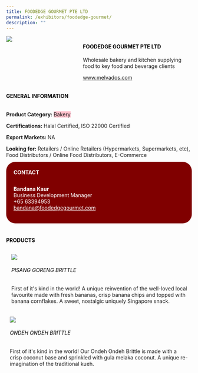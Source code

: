 ```yaml
---
title: FOODEDGE GOURMET PTE LTD
permalink: /exhibitors/foodedge-gourmet/
description: ""
---
```

<head>
	<div class="flex-paragraph">
		<!--hi there! this is a comment and will provide you with instructional guides-->
		<!--insert booth number here!-->
		<p style="text-transform: uppercase"></p></div>
			<div class="flex-container" style="display: flex; flex-wrap: wrap;">
				<!--insert DOWNLOAD link of company logo between the " marks!-->
			<div class="card sgds" style="flex: 1 1 40%; display: block;"><img src="https://drive.google.com/uc?id=1H_w2XYxytWs0iYhOutW4OAO9L_KkJw7_&export=download"></div>
	<div class="card-sgds" style="flex: 1 1 58%; display: block; margin-left: 3px">
		<h4 style="text-transform: uppercase; color: black;"><!--insert the exhibitor's name between the <b> tags here--><b>foodedge gourmet pte ltd</b></h4><!--insert the exhibitor's description between the <p> tags here--><p>Wholesale bakery and kitchen supplying food to key food and beverage clients</p>
		<!--insert the exhibitor's website link, making sure there is "https:// www." present please. make sure the entire https link goes in between the " marks--><p><a href="https://www.melvados.com" target="_blank"><!--insert the www website link here (no need for https)-->www.melvados.com</a></p>
	</div>
</div>
</head>

<body>
	<h4 style="text-transform: uppercase; color: black;"><b>General Information</b></h4>
		<div class="flex-container" style="display: flex; flex-wrap: wrap;">
			<div class="card sgds" style="flex: 1 1 65%; display: block; align-self: stretch">
			<div class="flex-paragraph">
			<p><b>Product Category: </b><span style=" background-color: pink; border-radius: 10 px;"><!--insert the exhibitor's pdt cat between the <p> tags here-->Bakery</span></p> 
				<p><b>Certifications: </b><!--insert all the exhibitor's certifications between the </b> and </p> here-->Halal Certified, ISO 22000 Certified</p>
			<p><b>Export Markets: </b><!--insert all the exhibitor's export markets between the </b> and </p> here-->NA</p>
			<p style="margin-bottom: 10px;"><b>Looking for: </b><!--insert all the exhibitor's potential business partners between the </b> and </p> here-->Retailers / Online Retailers (Hypermarkets, Supermarkets, etc), Food Distributors / Online Food Distributors, E-Commerce</p>
			</div>
		</div>
		<div class="card sgds" style="flex: 1 1 35%; padding: 10px; display: block; background-color: maroon; border-radius: 25px; align-self: center;">
		<h4 style="color: white; margin-top: 10px; margin-left: 10px;">CONTACT</h4>
		<div class="flex-paragraph">
			<!--replace with exhibitor's: -->
			<p style="padding: 10px; color: white;"><b><!-- POC name-->Bandana Kaur</b><br><!-- designation-->Business Development Manager<br><!--contact number-->+65 63394953<br><!-- for linking purposes, insert their email after "mailto:"...--><a href="mailto:bandana@foodedgegourmet.com" style="color: white;"><!--...and also include the display email before </a> here-->bandana@foodedgegourmet.com</a></p>
		</div>
			</div>
		</div>
	<br>
		<h4 style="text-transform: uppercase; color: black;"><b>products</b></h4>
<div style="display: flex; flex-wrap: wrap;">
  <div class="card sgds" style="flex: 1 1 47%; margin: 10px; display: block;"><!--insert the exhibitor's DOWNLOAD image for product between the " marks here-->
	<div class="flex-image" style="display: block;"><img src="https://drive.google.com/uc?id=1iQBpkujRCjb9oMv5vsIZNsO4Yf47Yg1F&export=download"></div>
	<div class="flex-paragraph">
		<h6 style="text-transform: uppercase; color: black;"><!--insert product name before </h6> and product description after <p>-->Pisang Goreng Brittle</h6>
		<p>First of it's kind in the world! A unique reinvention of the well-loved local favourite made with fresh bananas, crisp banana chips and topped with banana cornflakes. A sweet, nostalgic uniquely Singapore snack.</p></div>
	</div>
		<div class="card sgds" style="flex: 1 1 47%; margin: 10px; display: block;">
		<div class="flex-image" style="display: block;"><img src="https://drive.google.com/uc?id=1wO9kqX6gqzRbSWBSj4oyjf-djJIXtUQD&export=download"></div>
	<div class="flex-paragraph">
		<h6 style="text-transform: uppercase; color: black;">  
Ondeh Ondeh Brittle</h6>
		<p>First of it's kind in the world! Our Ondeh Ondeh Brittle is made with a crisp coconut base and sprinkled with gula melaka coconut. A unique re-imagination of the traditional kueh.</p></div>
	</div>
	</div>
</body>